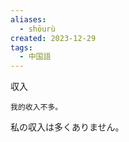 ```yaml
---
aliases:
  - shōurù
created: 2023-12-29
tags:
  - 中国語
---
```

収入
```zh-cn
我的收入不多。
```
私の収入は多くありません。
